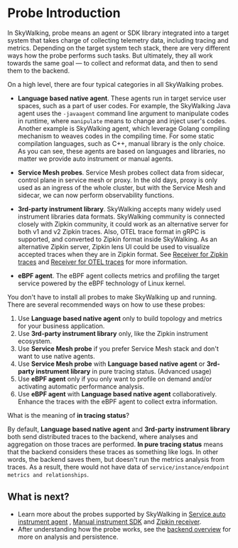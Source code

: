 # Probe Introduction

In SkyWalking, probe means an agent or SDK library integrated into a target system that takes charge of collecting
telemetry data, including tracing and metrics. Depending on the target system tech stack, there are very different ways
how the probe performs such tasks. But ultimately, they all work towards the same goal — to collect and reformat data,
and then to send them to the backend.

On a high level, there are four typical categories in all SkyWalking probes.

- **Language based native agent**. These agents run in target service user spaces, such as a part of user codes. For
  example, the SkyWalking Java agent uses the `-javaagent` command line argument to manipulate codes in runtime,
  where `manipulate` means to change and inject user's codes. Another example is SkyWalking agent, which leverage Golang
  compiling mechanism to weaves codes in the compiling time. For some static compilation languages, such as C++, manual
  library is the only choice.
  As you can see, these agents are based on languages and libraries, no matter we provide auto instrument or manual agents.

- **Service Mesh probes**. Service Mesh probes collect data from sidecar, control plane in service mesh or proxy. In the
  old days, proxy is only used as an ingress of the whole cluster, but with the Service Mesh and sidecar, we can now
  perform observability functions.

- **3rd-party instrument library**. SkyWalking accepts many widely used instrument libraries data formats. 
  SkyWalking community is connected closely with Zipkin community, it could work as an alternative server for both v1 and
  v2 Zipkin traces. Also, OTEL trace format in gRPC is supported, and converted to Zipkin format inside SkyWalking.
  As an alternative Zipkin server, Zipkin lens UI could be used to visualize accepted traces when they are in Zipkin format.
  See [Receiver for Zipkin traces](../setup/backend/zipkin-trace.md) and [Receiver for OTEL traces](../setup/backend/otlp-trace.md) for more information.

- **eBPF agent**. The eBPF agent collects metrics and profiling the target service powered by the eBPF technology of Linux kernel.

You don't have to install all probes to make SkyWalking up and running. 
There are several recommended ways on how to use these probes:

1. Use **Language based native agent** only to build topology and metrics for your business application.
1. Use **3rd-party instrument library** only, like the Zipkin instrument ecosystem.
1. Use **Service Mesh probe** if you prefer Service Mesh stack and don't want to use native agents.
1. Use **Service Mesh probe** with **Language based native agent** or **3rd-party instrument library** in pure tracing
   status. (Advanced usage)
1. Use **eBPF agent** only if you only want to profile on demand and/or activating automatic performance analysis.
1. Use **eBPF agent** with **Language based native agent** collaboratively. Enhance the traces with the eBPF agent to collect extra information.

What is the meaning of **in tracing status**?

By default, **Language based native agent** and **3rd-party instrument library** both send distributed traces to the
backend, where analyses and aggregation on those traces are performed. **In pure tracing status** means that the backend
considers these traces as something like logs. In other words, the backend saves them, but doesn't run the metrics analysis from
traces. As a result, there would not have data of `service/instance/endpoint metrics and relationships`.

## What is next?

- Learn more about the probes supported by SkyWalking in [Service auto instrument agent](service-agent.md)
  , [Manual instrument SDK](manual-sdk.md) and [Zipkin receiver](../setup/backend/zipkin-trace.md).
- After understanding how the probe works, see the [backend overview](backend-overview.md) for more on analysis and
  persistence.

